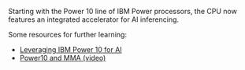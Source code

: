 Starting with the Power 10 line of IBM Power processors, the CPU now features
an integrated accelerator for AI inferencing.

Some resources for further learning:
- [Leveraging IBM Power 10 for AI](https://www.linkedin.com/pulse/leveraging-ibm-power10-ai-craig-cannon/)
- [Power10 and MMA (video)](https://www.youtube.com/watch?v=V-VU7kEatqQ)